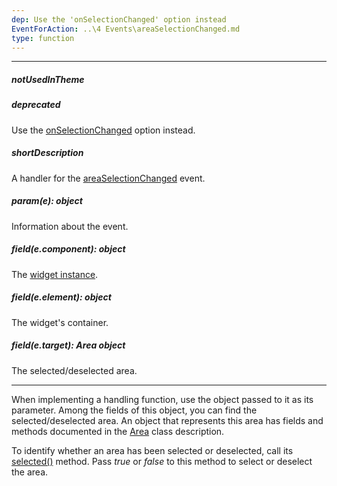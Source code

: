 ```yaml
---
dep: Use the 'onSelectionChanged' option instead
EventForAction: ..\4 Events\areaSelectionChanged.md
type: function
---
```

---
##### notUsedInTheme

##### deprecated
Use the [onSelectionChanged](/api-reference/20%20Data%20Visualization%20Widgets/70%20dxVectorMap/1%20Configuration/onSelectionChanged.md '/Documentation/ApiReference/Data_Visualization_Widgets/dxVectorMap/Configuration/#onSelectionChanged') option instead.

##### shortDescription
A handler for the [areaSelectionChanged](/api-reference/20%20Data%20Visualization%20Widgets/70%20dxVectorMap/4%20Events/areaSelectionChanged.md '/Documentation/ApiReference/Data_Visualization_Widgets/dxVectorMap/Events/#areaSelectionChanged') event.

##### param(e): object
Information about the event.

##### field(e.component): object
The <a href="/Documentation/16_1/ApiReference/Data_Visualization_Widgets/dxVectorMap/Methods/#instance">widget instance</a>.

##### field(e.element): object
The widget's container.

##### field(e.target): Area object
The selected/deselected area.

---
When implementing a handling function, use the object passed to it as its parameter. Among the fields of this object, you can find the selected/deselected area. An object that represents this area has fields and methods documented in the [Area](/api-reference/20%20Data%20Visualization%20Widgets/70%20dxVectorMap/7%20Map%20Elements/Area '/Documentation/ApiReference/Data_Visualization_Widgets/dxVectorMap/Map_Elements/Area/') class description.

To identify whether an area has been selected or deselected, call its [selected()](/api-reference/20%20Data%20Visualization%20Widgets/70%20dxVectorMap/7%20Map%20Elements/Area/3%20Methods/selected().md '/Documentation/ApiReference/Data_Visualization_Widgets/dxVectorMap/Map_Elements/Area/Methods/#selected') method. Pass *true* or *false* to this method to select or deselect the area.